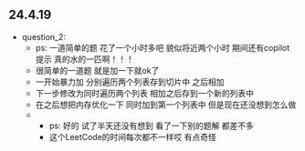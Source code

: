 ## 24.4.19

- question_2:
  - ps: 一道简单的题 花了一个小时多吧 貌似将近两个小时 期间还有copilot提示 真的水的一匹啊！！！
  - 很简单的一道题 就是加一下就ok了 
  - 一开始暴力加 分别遍历两个列表存到切片中 之后相加 
  - 下一步修改为同时遍历两个列表 相加之后存到一个新的列表中
  - 在之后想把内存优化一下 同时加到第一个列表中 但是现在还没想到怎么做 
  - - ps: 好的 试了半天还没有想到 看了一下别的题解 都差不多 
    - 这个LeetCode的时间每次都不一样哎 有点奇怪